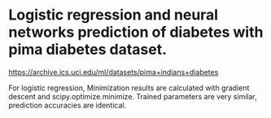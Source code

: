 # Logistic regression and neural networks prediction of diabetes with pima diabetes dataset.

https://archive.ics.uci.edu/ml/datasets/pima+indians+diabetes

For logistic regression, Minimization results are calculated with gradient descent and scipy.optimize.minimize. Trained parameters are very similar, prediction accuracies are identical.

